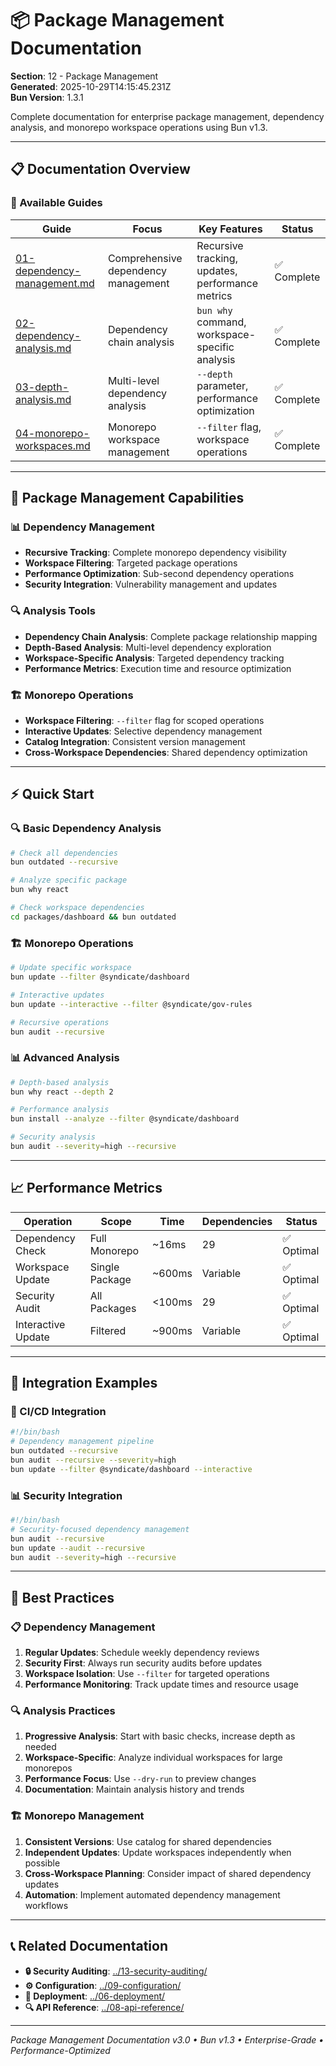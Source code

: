 # 📦 Package Management Documentation

**Section**: 12 - Package Management  
**Generated**: 2025-10-29T14:15:45.231Z  
**Bun Version**: 1.3.1  

Complete documentation for enterprise package management, dependency analysis, and monorepo workspace operations using Bun v1.3.

---

## 📋 **Documentation Overview**

### **🔗 Available Guides**

| Guide | Focus | Key Features | Status |
|-------|-------|--------------|--------|
| [01-dependency-management.md](./01-dependency-management.md) | Comprehensive dependency management | Recursive tracking, updates, performance metrics | ✅ Complete |
| [02-dependency-analysis.md](./02-dependency-analysis.md) | Dependency chain analysis | `bun why` command, workspace-specific analysis | ✅ Complete |
| [03-depth-analysis.md](./03-depth-analysis.md) | Multi-level dependency analysis | `--depth` parameter, performance optimization | ✅ Complete |
| [04-monorepo-workspaces.md](./04-monorepo-workspaces.md) | Monorepo workspace management | `--filter` flag, workspace operations | ✅ Complete |

---

## 🎯 **Package Management Capabilities**

### **📊 Dependency Management**

- **Recursive Tracking**: Complete monorepo dependency visibility
- **Workspace Filtering**: Targeted package operations
- **Performance Optimization**: Sub-second dependency operations
- **Security Integration**: Vulnerability management and updates

### **🔍 Analysis Tools**

- **Dependency Chain Analysis**: Complete package relationship mapping
- **Depth-Based Analysis**: Multi-level dependency exploration
- **Workspace-Specific Analysis**: Targeted dependency tracking
- **Performance Metrics**: Execution time and resource optimization

### **🏗️ Monorepo Operations**

- **Workspace Filtering**: `--filter` flag for scoped operations
- **Interactive Updates**: Selective dependency management
- **Catalog Integration**: Consistent version management
- **Cross-Workspace Dependencies**: Shared dependency optimization

---

## ⚡ **Quick Start**

### **🔍 Basic Dependency Analysis**

```bash
# Check all dependencies
bun outdated --recursive

# Analyze specific package
bun why react

# Check workspace dependencies
cd packages/dashboard && bun outdated
```

### **🏗️ Monorepo Operations**

```bash
# Update specific workspace
bun update --filter @syndicate/dashboard

# Interactive updates
bun update --interactive --filter @syndicate/gov-rules

# Recursive operations
bun audit --recursive
```

### **📊 Advanced Analysis**

```bash
# Depth-based analysis
bun why react --depth 2

# Performance analysis
bun install --analyze --filter @syndicate/dashboard

# Security analysis
bun audit --severity=high --recursive
```

---

## 📈 **Performance Metrics**

| Operation | Scope | Time | Dependencies | Status |
|-----------|-------|------|--------------|--------|
| Dependency Check | Full Monorepo | ~16ms | 29 | ✅ Optimal |
| Workspace Update | Single Package | ~600ms | Variable | ✅ Optimal |
| Security Audit | All Packages | <100ms | 29 | ✅ Optimal |
| Interactive Update | Filtered | ~900ms | Variable | ✅ Optimal |

---

## 🔧 **Integration Examples**

### **🚀 CI/CD Integration**

```bash
#!/bin/bash
# Dependency management pipeline
bun outdated --recursive
bun audit --recursive --severity=high
bun update --filter @syndicate/dashboard --interactive
```

### **📊 Security Integration**

```bash
#!/bin/bash
# Security-focused dependency management
bun audit --recursive
bun update --audit --recursive
bun audit --severity=high --recursive
```

---

## 🎯 **Best Practices**

### **📋 Dependency Management**

1. **Regular Updates**: Schedule weekly dependency reviews
2. **Security First**: Always run security audits before updates
3. **Workspace Isolation**: Use `--filter` for targeted operations
4. **Performance Monitoring**: Track update times and resource usage

### **🔍 Analysis Practices**

1. **Progressive Analysis**: Start with basic checks, increase depth as needed
2. **Workspace-Specific**: Analyze individual workspaces for large monorepos
3. **Performance Focus**: Use `--dry-run` to preview changes
4. **Documentation**: Maintain analysis history and trends

### **🏗️ Monorepo Management**

1. **Consistent Versions**: Use catalog for shared dependencies
2. **Independent Updates**: Update workspaces independently when possible
3. **Cross-Workspace Planning**: Consider impact of shared dependency updates
4. **Automation**: Implement automated dependency management workflows

---

## 📞 **Related Documentation**

- **🔒 Security Auditing**: [../13-security-auditing/](../13-security-auditing/)
- **⚙️ Configuration**: [../09-configuration/](../09-configuration/)
- **🚀 Deployment**: [../06-deployment/](../06-deployment/)
- **🔍 API Reference**: [../08-api-reference/](../08-api-reference/)

---

*Package Management Documentation v3.0 • Bun v1.3 • Enterprise-Grade • Performance-Optimized*
